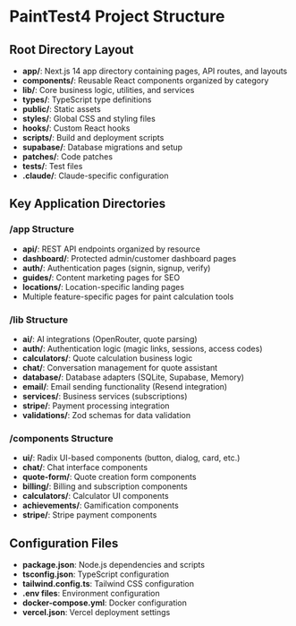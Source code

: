 # PaintTest4 Project Structure

## Root Directory Layout
- **app/**: Next.js 14 app directory containing pages, API routes, and layouts
- **components/**: Reusable React components organized by category
- **lib/**: Core business logic, utilities, and services
- **types/**: TypeScript type definitions
- **public/**: Static assets
- **styles/**: Global CSS and styling files
- **hooks/**: Custom React hooks
- **scripts/**: Build and deployment scripts
- **supabase/**: Database migrations and setup
- **patches/**: Code patches
- **tests/**: Test files
- **.claude/**: Claude-specific configuration

## Key Application Directories

### /app Structure
- **api/**: REST API endpoints organized by resource
- **dashboard/**: Protected admin/customer dashboard pages
- **auth/**: Authentication pages (signin, signup, verify)
- **guides/**: Content marketing pages for SEO
- **locations/**: Location-specific landing pages
- Multiple feature-specific pages for paint calculation tools

### /lib Structure
- **ai/**: AI integrations (OpenRouter, quote parsing)
- **auth/**: Authentication logic (magic links, sessions, access codes)
- **calculators/**: Quote calculation business logic
- **chat/**: Conversation management for quote assistant
- **database/**: Database adapters (SQLite, Supabase, Memory)
- **email/**: Email sending functionality (Resend integration)
- **services/**: Business services (subscriptions)
- **stripe/**: Payment processing integration
- **validations/**: Zod schemas for data validation

### /components Structure
- **ui/**: Radix UI-based components (button, dialog, card, etc.)
- **chat/**: Chat interface components
- **quote-form/**: Quote creation form components
- **billing/**: Billing and subscription components
- **calculators/**: Calculator UI components
- **achievements/**: Gamification components
- **stripe/**: Stripe payment components

## Configuration Files
- **package.json**: Node.js dependencies and scripts
- **tsconfig.json**: TypeScript configuration
- **tailwind.config.ts**: Tailwind CSS configuration
- **.env files**: Environment configuration
- **docker-compose.yml**: Docker configuration
- **vercel.json**: Vercel deployment settings